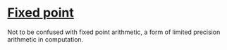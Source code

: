 # [Fixed point](https://en.wikipedia.org/wiki/Fixed_point_(mathematics))

Not to be confused with fixed point arithmetic, a form of limited precision 
arithmetic in computation.



